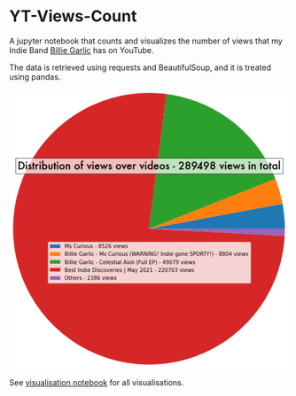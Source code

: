 # YT-Views-Count
A jupyter notebook that counts and visualizes the number of views that my Indie Band [Billie Garlic](https://open.spotify.com/artist/2KZoVTprHSLoYX7G38MBh9?si=R92K6MuyS7CVYXcQfcbmHw&dl_branch=1) has on YouTube.

The data is retrieved using requests and BeautifulSoup, and it is treated using pandas.

![alt text](./generated/pie_per_video.png)

See [visualisation notebook](./src/visualise.ipynb) for all visualisations.

